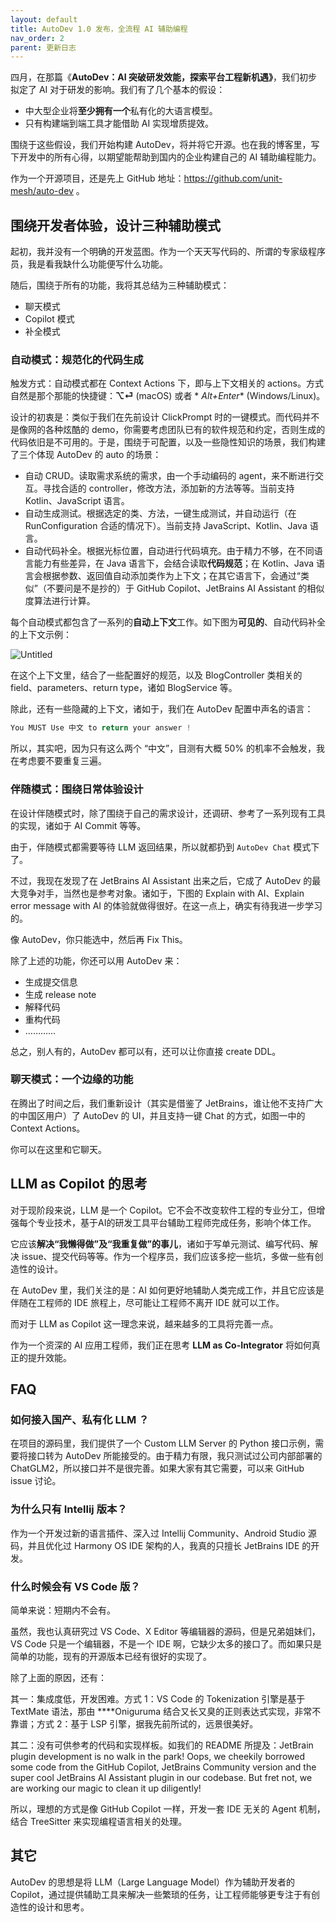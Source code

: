 ```yaml
---
layout: default
title: AutoDev 1.0 发布，全流程 AI 辅助编程
nav_order: 2
parent: 更新日志
---
```


四月，在那篇《**AutoDev：AI 突破研发效能，探索平台工程新机遇》**，我们初步拟定了 AI 对于研发的影响。我们有了几个基本的假设：

- 中大型企业将**至少拥有一个**私有化的大语言模型。
- 只有构建端到端工具才能借助 AI 实现增质提效。

围绕于这些假设，我们开始构建 AutoDev，将并将它开源。也在我的博客里，写下开发中的所有心得，以期望能帮助到国内的企业构建自己的
AI 辅助编程能力。

作为一个开源项目，还是先上 GitHub 地址：https://github.com/unit-mesh/auto-dev 。

## 围绕开发者体验，设计三种辅助模式

起初，我并没有一个明确的开发蓝图。作为一个天天写代码的、所谓的专家级程序员，我是看我缺什么功能便写什么功能。

随后，围绕于所有的功能，我将其总结为三种辅助模式：

- 聊天模式
- Copilot 模式
- 补全模式

### 自动模式：规范化的代码生成

触发方式：自动模式都在 Context Actions 下，即与上下文相关的 actions。方式自然是那个那能的快捷键：**⌥⏎** (macOS) 或者 *
*Alt+Enter** (Windows/Linux)。

设计的初衷是：类似于我们在先前设计 ClickPrompt 时的一键模式。而代码并不是像网的各种炫酷的
demo，你需要考虑团队已有的软件规范和约定，否则生成的代码依旧是不可用的。于是，围绕于可配置，以及一些隐性知识的场景，我们构建了三个体现
AutoDev 的 auto 的场景：

- 自动 CRUD。读取需求系统的需求，由一个手动编码的 agent，来不断进行交互。寻找合适的 controller，修改方法，添加新的方法等等。当前支持
  Kotlin、JavaScript 语言。
- 自动生成测试。根据选定的类、方法，一键生成测试，并自动运行（在 RunConfiguration 合适的情况下）。当前支持
  JavaScript、Kotlin、Java 语言。
- 自动代码补全。根据光标位置，自动进行代码填充。由于精力不够，在不同语言能力有些差异，在 Java 语言下，会结合读取**代码规范**；在
  Kotlin、Java 语言会根据参数、返回值自动添加类作为上下文；在其它语言下，会通过“类似”（不要问是不是抄的）于 GitHub
  Copilot、JetBrains AI Assistant 的相似度算法进行计算。

每个自动模式都包含了一系列的**自动上下文**工作。如下图为**可见的**、自动代码补全的上下文示例：

![Untitled](https://s3-us-west-2.amazonaws.com/secure.notion-static.com/4896c2bb-7356-4d15-a7d8-344e61b7b8db/Untitled.png)

在这个上下文里，结合了一些配置好的规范，以及 BlogController 类相关的 field、parameters、return type，诸如 BlogService 等。

除此，还有一些隐藏的上下文，诸如于，我们在 AutoDev 配置中声名的语言：

```kotlin
You MUST Use 中文 to return your answer !
```

所以，其实吧，因为只有这么两个 “中文”，目测有大概 50% 的机率不会触发，我在考虑要不要重复三遍。

### 伴随模式：围绕日常体验设计

在设计伴随模式时，除了围绕于自己的需求设计，还调研、参考了一系列现有工具的实现，诸如于 AI Commit 等等。

由于，伴随模式都需要等待 LLM 返回结果，所以就都扔到 `AutoDev Chat` 模式下了。

不过，我现在发现了在 JetBrains AI Assistant 出来之后，它成了 AutoDev 的最大竞争对手，当然也是参考对象。诸如于，下图的 Explain
with AI、Explain error message with AI 的体验就做得很好。在这一点上，确实有待我进一步学习的。

像 AutoDev，你只能选中，然后再 Fix This。

除了上述的功能，你还可以用 AutoDev 来：

- 生成提交信息
- 生成 release note
- 解释代码
- 重构代码
- …………

总之，别人有的，AutoDev 都可以有，还可以让你直接 create DDL。

### 聊天模式：一个边缘的功能

在腾出了时间之后，我们重新设计（其实是借鉴了 JetBrains，谁让他不支持广大的中国区用户）了 AutoDev 的 UI，并且支持一键 Chat
的方式，如图一中的 Context Actions。

你可以在这里和它聊天。

## LLM as Copilot 的思考

对于现阶段来说，LLM 是一个 Copilot。它不会不改变软件工程的专业分工，但增强每个专业技术，基于AI的研发工具平台辅助工程师完成任务，影响个体工作。

它应该**解决“我懒得做”及“我重复做”的事儿**，诸如于写单元测试、编写代码、解决 issue、提交代码等等。作为一个程序员，我们应该多挖一些坑，多做一些有创造性的设计。

在 AutoDev 里，我们关注的是：AI 如何更好地辅助人类完成工作，并且它应该是伴随在工程师的 IDE 旅程上，尽可能让工程师不离开 IDE
就可以工作。

而对于 LLM as Copilot 这一理念来说，越来越多的工具将完善一点。

作为一个资深的 AI 应用工程师，我们正在思考 **LLM as Co-Integrator** 将如何真正的提升效能。

## FAQ

### 如何接入国产、私有化 LLM ？

在项目的源码里，我们提供了一个 Custom LLM Server 的 Python 接口示例，需要将接口转为 AutoDev 所能接受的。由于精力有限，我只测试过公司内部部署的
ChatGLM2，所以接口并不是很完善。如果大家有其它需要，可以来 GitHub issue 讨论。

### 为什么只有 Intellij 版本？

作为一个开发过新的语言插件、深入过 Intellij Community、Android Studio 源码，并且优化过 Harmony OS IDE 架构的人，我真的只擅长
JetBrains IDE 的开发。

### 什么时候会有 VS Code 版？

简单来说：短期内不会有。

虽然，我也认真研究过 VS Code、X Editor 等编辑器的源码，但是兄弟姐妹们，VS Code 只是一个编辑器，不是一个 IDE
啊，它缺少太多的接口了。而如果只是简单的功能，现有的开源版本已经有很好的实现了。

除了上面的原因，还有：

其一：集成度低，开发困难。方式 1：VS Code 的 Tokenization 引擎是基于 TextMate 语法，那由 ****Oniguruma 结合又长又臭的正则表达式实现，非常不
靠谱；方式 2：基于 LSP 引擎，据我先前所试的，远景很美好。

其二：没有可供参考的代码和实现样板。如我们的 README 所提及：JetBrain plugin development is no walk in the park! Oops, we
cheekily borrowed some code from the GitHub Copilot, JetBrains Community version and the super cool JetBrains AI
Assistant plugin in our codebase. But fret not, we are working our magic to clean it up diligently!

所以，理想的方式是像 GitHub Copilot 一样，开发一套 IDE 无关的 Agent 机制，结合 TreeSitter 来实现编程语言相关的处理。

## 其它

AutoDev 的思想是将 LLM（Large Language Model）作为辅助开发者的 Copilot，通过提供辅助工具来解决一些繁琐的任务，让工程师能够更专注于有创造性的设计和思考。
